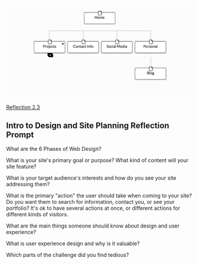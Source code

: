 ![Sitemap](site-map.png)

[Reflection 2.3](http://youtu.be/mKe6tYPwnNM)

## Intro to Design and Site Planning Reflection Prompt

What are the 6 Phases of Web Design?

What is your site's primary goal or purpose? What kind of content will your site feature?

What is your target audience's interests and how do you see your site addressing them?

What is the primary "action" the user should take when coming to your site? Do you want them to search for information, contact you, or see your portfolio? It's ok to have several actions at once, or different actions for different kinds of visitors.

What are the main things someone should know about design and user experience?

What is user experience design and why is it valuable? 

Which parts of the challenge did you find tedious?